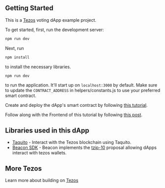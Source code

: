 ## Getting Started

This is a [Tezos](https://tezos.com/) voting dApp example project.

To get started, first, run the development server:

```bash
npm run dev
```

Next, run

```bash
npm install
```

to install the necessary libraries.

```bash
npm run dev
```

to run the application. It'll start up on `localhost:3000` by default. Make sure to update the `CONTRACT_ADDRESS` in helpers/constants.js to use your preferred smart contract.

Create and deploy the dApp's smart contract by following [this tutorial](https://medium.com/@adebola-niran/how-to-build-a-voting-dapp-on-tezos-with-python-and-react-part-1-1b05e7b8f338).

Follow along with the Frontend of this tutorial by following [this post](https://medium.com/@adebola-niran/how-to-build-a-voting-dapp-on-tezos-with-python-and-react-part-2-ac44393331f5).

## Libraries used in this dApp

- [Taquito](https://taquito.com) - Interact with the Tezos blockchain using Taquito.
- [Beacon SDK](https://docs.walletbeacon.io/) - Beacon implements the [tzip-10](https://gitlab.com/tzip/tzip/tree/master/proposals/tzip-10) proposal allowing dApps interact with tezos wallets.

## More Tezos

Learn more about building on [Tezos](https://docs.tezos.com)
